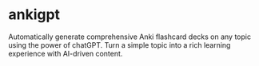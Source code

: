 # ankigpt
Automatically generate comprehensive Anki flashcard decks on any topic using the power of chatGPT. Turn a simple topic into a rich learning experience with AI-driven content.
